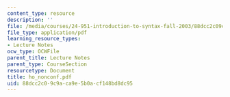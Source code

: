 ```yaml
---
content_type: resource
description: ''
file: /media/courses/24-951-introduction-to-syntax-fall-2003/88dcc2c09c9aca9e5b0acf148bd8dc95_ho_nonconf.pdf
file_type: application/pdf
learning_resource_types:
- Lecture Notes
ocw_type: OCWFile
parent_title: Lecture Notes
parent_type: CourseSection
resourcetype: Document
title: ho_nonconf.pdf
uid: 88dcc2c0-9c9a-ca9e-5b0a-cf148bd8dc95
---
```

